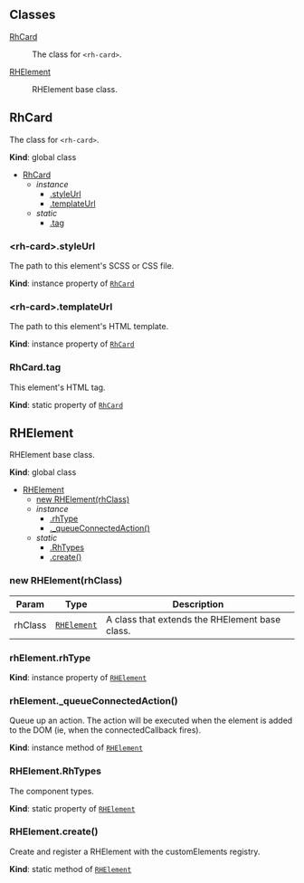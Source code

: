 ## Classes

<dl>
<dt><a href="#RhCard">RhCard</a></dt>
<dd><p>The class for <code>&lt;rh-card&gt;</code>.</p>
</dd>
<dt><a href="#RHElement">RHElement</a></dt>
<dd><p>RHElement base class.</p>
</dd>
</dl>

<a name="RhCard"></a>

## RhCard
The class for `<rh-card>`.

**Kind**: global class  

* [RhCard](#RhCard)
    * _instance_
        * [.styleUrl](#RhCard+styleUrl)
        * [.templateUrl](#RhCard+templateUrl)
    * _static_
        * [.tag](#RhCard.tag)

<a name="RhCard+styleUrl"></a>

### &lt;rh-card&gt;.styleUrl
The path to this element's SCSS or CSS file.

**Kind**: instance property of [<code>RhCard</code>](#RhCard)  
<a name="RhCard+templateUrl"></a>

### &lt;rh-card&gt;.templateUrl
The path to this element's HTML template.

**Kind**: instance property of [<code>RhCard</code>](#RhCard)  
<a name="RhCard.tag"></a>

### RhCard.tag
This element's HTML tag.

**Kind**: static property of [<code>RhCard</code>](#RhCard)  
<a name="RHElement"></a>

## RHElement
RHElement base class.

**Kind**: global class  

* [RHElement](#RHElement)
    * [new RHElement(rhClass)](#new_RHElement_new)
    * _instance_
        * [.rhType](#RHElement+rhType)
        * [._queueConnectedAction()](#RHElement+_queueConnectedAction)
    * _static_
        * [.RhTypes](#RHElement.RhTypes)
        * [.create()](#RHElement.create)

<a name="new_RHElement_new"></a>

### new RHElement(rhClass)

| Param | Type | Description |
| --- | --- | --- |
| rhClass | [<code>RHElement</code>](#RHElement) | A class that extends the RHElement base class. |

<a name="RHElement+rhType"></a>

### rhElement.rhType
**Kind**: instance property of [<code>RHElement</code>](#RHElement)  
<a name="RHElement+_queueConnectedAction"></a>

### rhElement._queueConnectedAction()
Queue up an action.  The action will be executed when the element is added to the DOM (ie, when the connectedCallback fires).

**Kind**: instance method of [<code>RHElement</code>](#RHElement)  
<a name="RHElement.RhTypes"></a>

### RHElement.RhTypes
The component types.

**Kind**: static property of [<code>RHElement</code>](#RHElement)  
<a name="RHElement.create"></a>

### RHElement.create()
Create and register a RHElement with the customElements registry.

**Kind**: static method of [<code>RHElement</code>](#RHElement)  
